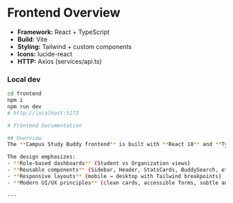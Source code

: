 # Frontend Overview

- **Framework:** React + TypeScript
- **Build:** Vite
- **Styling:** Tailwind + custom components
- **Icons:** lucide-react
- **HTTP:** Axios (services/api.ts)

### Local dev
```bash
cd frontend
npm i
npm run dev
# http://localhost:5173

# Frontend Documentation

## Overview
The **Campus Study Buddy frontend** is built with **React 18** and **TypeScript**, styled with **TailwindCSS**, and bundled with **Vite** for fast local development and production builds. The frontend connects to the backend via a service layer (`DataService`) that centralizes API calls.

The design emphasizes:
- **Role-based dashboards** (Student vs Organization views)  
- **Reusable components** (Sidebar, Header, StatsCards, BuddySearch, etc.)  
- **Responsive layouts** (mobile → desktop with Tailwind breakpoints)  
- **Modern UI/UX principles** (clean cards, accessible forms, subtle animation)  

---


